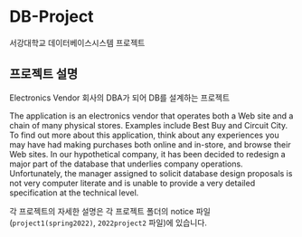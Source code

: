 # DB-Project
서강대학교 데이터베이스시스템 프로젝트

## 프로젝트 설명
Electronics Vendor 회사의 DBA가 되어 DB를 설계하는 프로젝트

The application is an electronics vendor that operates both a Web site and a chain
of many physical stores. Examples include Best Buy and Circuit City. To find out more about
this application, think about any experiences you may have had making purchases both
online and in-store, and browse their Web sites.
In our hypothetical company, it has been decided to redesign a major part of the
database that underlies company operations. Unfortunately, the manager assigned to solicit
database design proposals is not very computer literate and is unable to provide a very
detailed specification at the technical level.

각 프로젝트의 자세한 설명은 각 프로젝트 폴더의 notice 파일(`project1(spring2022)`, `2022project2` 파일)에 있습니다.
